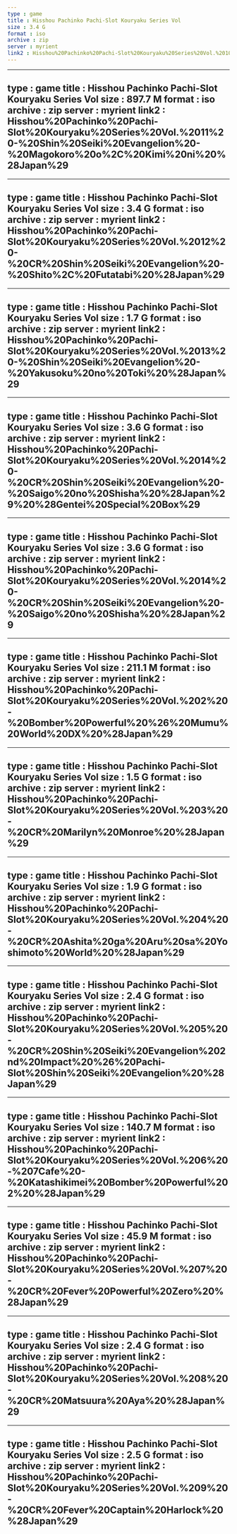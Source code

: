 ```yaml
---
type : game
title : Hisshou Pachinko Pachi-Slot Kouryaku Series Vol
size : 3.4 G
format : iso
archive : zip
server : myrient
link2 : Hisshou%20Pachinko%20Pachi-Slot%20Kouryaku%20Series%20Vol.%2010%20-%20CR%20Shin%20Seiki%20Evangelion%20-%20Kiseki%20no%20Kachi%20wa%20%28Japan%29
---
```

---
type : game
title : Hisshou Pachinko Pachi-Slot Kouryaku Series Vol
size : 897.7 M
format : iso
archive : zip
server : myrient
link2 : Hisshou%20Pachinko%20Pachi-Slot%20Kouryaku%20Series%20Vol.%2011%20-%20Shin%20Seiki%20Evangelion%20-%20Magokoro%20o%2C%20Kimi%20ni%20%28Japan%29
---
---
type : game
title : Hisshou Pachinko Pachi-Slot Kouryaku Series Vol
size : 3.4 G
format : iso
archive : zip
server : myrient
link2 : Hisshou%20Pachinko%20Pachi-Slot%20Kouryaku%20Series%20Vol.%2012%20-%20CR%20Shin%20Seiki%20Evangelion%20-%20Shito%2C%20Futatabi%20%28Japan%29
---
---
type : game
title : Hisshou Pachinko Pachi-Slot Kouryaku Series Vol
size : 1.7 G
format : iso
archive : zip
server : myrient
link2 : Hisshou%20Pachinko%20Pachi-Slot%20Kouryaku%20Series%20Vol.%2013%20-%20Shin%20Seiki%20Evangelion%20-%20Yakusoku%20no%20Toki%20%28Japan%29
---
---
type : game
title : Hisshou Pachinko Pachi-Slot Kouryaku Series Vol
size : 3.6 G
format : iso
archive : zip
server : myrient
link2 : Hisshou%20Pachinko%20Pachi-Slot%20Kouryaku%20Series%20Vol.%2014%20-%20CR%20Shin%20Seiki%20Evangelion%20-%20Saigo%20no%20Shisha%20%28Japan%29%20%28Gentei%20Special%20Box%29
---
---
type : game
title : Hisshou Pachinko Pachi-Slot Kouryaku Series Vol
size : 3.6 G
format : iso
archive : zip
server : myrient
link2 : Hisshou%20Pachinko%20Pachi-Slot%20Kouryaku%20Series%20Vol.%2014%20-%20CR%20Shin%20Seiki%20Evangelion%20-%20Saigo%20no%20Shisha%20%28Japan%29
---
---
type : game
title : Hisshou Pachinko Pachi-Slot Kouryaku Series Vol
size : 211.1 M
format : iso
archive : zip
server : myrient
link2 : Hisshou%20Pachinko%20Pachi-Slot%20Kouryaku%20Series%20Vol.%202%20-%20Bomber%20Powerful%20%26%20Mumu%20World%20DX%20%28Japan%29
---
---
type : game
title : Hisshou Pachinko Pachi-Slot Kouryaku Series Vol
size : 1.5 G
format : iso
archive : zip
server : myrient
link2 : Hisshou%20Pachinko%20Pachi-Slot%20Kouryaku%20Series%20Vol.%203%20-%20CR%20Marilyn%20Monroe%20%28Japan%29
---
---
type : game
title : Hisshou Pachinko Pachi-Slot Kouryaku Series Vol
size : 1.9 G
format : iso
archive : zip
server : myrient
link2 : Hisshou%20Pachinko%20Pachi-Slot%20Kouryaku%20Series%20Vol.%204%20-%20CR%20Ashita%20ga%20Aru%20sa%20Yoshimoto%20World%20%28Japan%29
---
---
type : game
title : Hisshou Pachinko Pachi-Slot Kouryaku Series Vol
size : 2.4 G
format : iso
archive : zip
server : myrient
link2 : Hisshou%20Pachinko%20Pachi-Slot%20Kouryaku%20Series%20Vol.%205%20-%20CR%20Shin%20Seiki%20Evangelion%202nd%20Impact%20%26%20Pachi-Slot%20Shin%20Seiki%20Evangelion%20%28Japan%29
---
---
type : game
title : Hisshou Pachinko Pachi-Slot Kouryaku Series Vol
size : 140.7 M
format : iso
archive : zip
server : myrient
link2 : Hisshou%20Pachinko%20Pachi-Slot%20Kouryaku%20Series%20Vol.%206%20-%207Cafe%20-%20Katashikimei%20Bomber%20Powerful%202%20%28Japan%29
---
---
type : game
title : Hisshou Pachinko Pachi-Slot Kouryaku Series Vol
size : 45.9 M
format : iso
archive : zip
server : myrient
link2 : Hisshou%20Pachinko%20Pachi-Slot%20Kouryaku%20Series%20Vol.%207%20-%20CR%20Fever%20Powerful%20Zero%20%28Japan%29
---
---
type : game
title : Hisshou Pachinko Pachi-Slot Kouryaku Series Vol
size : 2.4 G
format : iso
archive : zip
server : myrient
link2 : Hisshou%20Pachinko%20Pachi-Slot%20Kouryaku%20Series%20Vol.%208%20-%20CR%20Matsuura%20Aya%20%28Japan%29
---
---
type : game
title : Hisshou Pachinko Pachi-Slot Kouryaku Series Vol
size : 2.5 G
format : iso
archive : zip
server : myrient
link2 : Hisshou%20Pachinko%20Pachi-Slot%20Kouryaku%20Series%20Vol.%209%20-%20CR%20Fever%20Captain%20Harlock%20%28Japan%29
---
